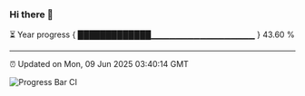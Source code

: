 ### Hi there 👋

⏳ Year progress { █████████████▁▁▁▁▁▁▁▁▁▁▁▁▁▁▁▁▁ } 43.60 %

---

⏰ Updated on Mon, 09 Jun 2025 03:40:14 GMT

![Progress Bar CI](https://github.com/IshwaranRudhara/GIT-ACTION/workflows/Progress%20Bar%20CI/badge.svg)
